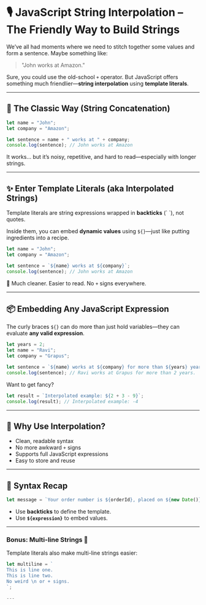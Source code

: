 # 🎙️ JavaScript String Interpolation – The Friendly Way to Build Strings

We’ve all had moments where we need to stitch together some values and form a sentence. Maybe something like:

> "John works at Amazon."

Sure, you could use the old-school `+` operator. But JavaScript offers something much friendlier—**string interpolation** using **template literals**.

---

## 🧵 The Classic Way (String Concatenation)

```js
let name = "John";
let company = "Amazon";

let sentence = name + " works at " + company;
console.log(sentence); // John works at Amazon
```

It works… but it’s noisy, repetitive, and hard to read—especially with longer strings.

---

## ✨ Enter Template Literals (aka Interpolated Strings)

Template literals are string expressions wrapped in **backticks** (\` \`), not quotes.

Inside them, you can embed **dynamic values** using `${}`—just like putting ingredients into a recipe.

```js
let name = "John";
let company = "Amazon";

let sentence = `${name} works at ${company}`;
console.log(sentence); // John works at Amazon
```

🎉 Much cleaner. Easier to read. No `+` signs everywhere.

---

## 📦 Embedding Any JavaScript Expression

The curly braces `${}` can do more than just hold variables—they can evaluate **any valid expression**.

```js
let years = 2;
let name = "Ravi";
let company = "Grapus";

let sentence = `${name} works at ${company} for more than ${years} years.`;
console.log(sentence); // Ravi works at Grapus for more than 2 years.
```

Want to get fancy?

```js
let result = `Interpolated example: ${2 + 3 - 9}`;
console.log(result); // Interpolated example: -4
```

---

## 🧪 Why Use Interpolation?

* Clean, readable syntax
* No more awkward `+` signs
* Supports full JavaScript expressions
* Easy to store and reuse

---

## 📝 Syntax Recap

```js
let message = `Your order number is ${orderId}, placed on ${new Date()}`;
```

* Use **backticks** to define the template.
* Use **`${expression}`** to embed values.

---

### Bonus: Multi-line Strings 📄

Template literals also make multi-line strings easier:

```js
let multiline = `
This is line one.
This is line two.
No weird \n or + signs.
`;

---




